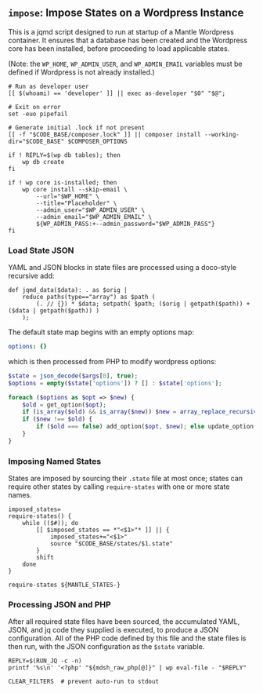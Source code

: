 ## `impose`: Impose States on a Wordpress Instance

This is a jqmd script designed to run at startup of a Mantle Wordpress container.  It ensures that a database has been created and the Wordpress core has been installed, before proceeding to load applicable states.

(Note: the `WP_HOME`, `WP_ADMIN_USER`, and `WP_ADMIN_EMAIL` variables must be defined if Wordpress is not already installed.)

```shell
# Run as developer user
[[ $(whoami) == 'developer' ]] || exec as-developer "$0" "$@";

# Exit on error
set -euo pipefail

# Generate initial .lock if not present
[[ -f "$CODE_BASE/composer.lock" ]] || composer install --working-dir="$CODE_BASE" $COMPOSER_OPTIONS

if ! REPLY=$(wp db tables); then
    wp db create
fi

if ! wp core is-installed; then
    wp core install --skip-email \
        --url="$WP_HOME" \
        --title="Placeholder" \
        --admin_user="$WP_ADMIN_USER" \
        --admin_email="$WP_ADMIN_EMAIL" \
        ${WP_ADMIN_PASS:+--admin_password="$WP_ADMIN_PASS"}
fi
```

### Load State JSON

YAML and JSON blocks in state files are processed using a doco-style recursive add:

```jq defs
def jqmd_data($data): . as $orig |
    reduce paths(type=="array") as $path (
        (. // {}) * $data; setpath( $path; ($orig | getpath($path)) + ($data | getpath($path)) )
    );
```

The default state map begins with an empty options map:

```yaml
options: {}
```

which is then processed from PHP to modify wordpress options:

```php
$state = json_decode($args[0], true);
$options = empty($state['options']) ? [] : $state['options'];

foreach ($options as $opt => $new) {
    $old = get_option($opt);
    if (is_array($old) && is_array($new)) $new = array_replace_recursive($old, $new);
    if ($new !== $old) {
        if ($old === false) add_option($opt, $new); else update_option($opt, $new);
    }
}
```

### Imposing Named States

States are imposed by sourcing their `.state` file at most once; states can require other states by calling `require-states` with one or more state names.

```shell
imposed_states=
require-states() {
    while (($#)); do
        [[ $imposed_states == *"<$1>"* ]] || {
            imposed_states+="<$1>"
            source "$CODE_BASE/states/$1.state"
        }
        shift
    done
}

require-states ${MANTLE_STATES-}
```
### Processing JSON and PHP

After all required state files have been sourced, the accumulated YAML, JSON, and jq code they supplied is executed, to produce a JSON configuration.  All of the PHP code defined by this file and the state files is then run, with the JSON configuration as the `$state` variable.

```shell
REPLY=$(RUN_JQ -c -n)
printf '%s\n' '<?php' "${mdsh_raw_php[@]}" | wp eval-file - "$REPLY"

CLEAR_FILTERS  # prevent auto-run to stdout
```
